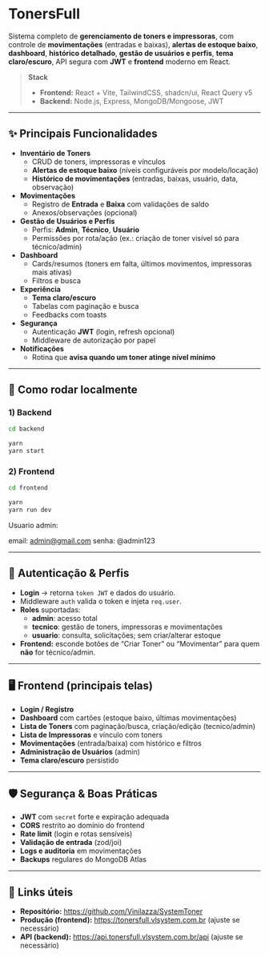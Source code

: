 # TonersFull

Sistema completo de **gerenciamento de toners e impressoras**, com controle de **movimentações** (entradas e baixas), **alertas de estoque baixo**, **dashboard**, **histórico detalhado**, **gestão de usuários e perfis**, **tema claro/escuro**, API segura com **JWT** e **frontend** moderno em React.

> **Stack**
>
> - **Frontend:** React + Vite, TailwindCSS, shadcn/ui, React Query v5
> - **Backend:** Node.js, Express, MongoDB/Mongoose, JWT

---

## ✨ Principais Funcionalidades

- **Inventário de Toners**
  - CRUD de toners, impressoras e vínculos
  - **Alertas de estoque baixo** (níveis configuráveis por modelo/locação)
  - **Histórico de movimentações** (entradas, baixas, usuário, data, observação)
- **Movimentações**
  - Registro de **Entrada** e **Baixa** com validações de saldo
  - Anexos/observações (opcional)
- **Gestão de Usuários e Perfis**
  - Perfis: **Admin**, **Técnico**, **Usuário**
  - Permissões por rota/ação (ex.: criação de toner visível só para técnico/admin)
- **Dashboard**
  - Cards/resumos (toners em falta, últimos movimentos, impressoras mais ativas)
  - Filtros e busca
- **Experiência**
  - **Tema claro/escuro**
  - Tabelas com paginação e busca
  - Feedbacks com toasts
- **Segurança**
  - Autenticação **JWT** (login, refresh opcional)
  - Middleware de autorização por papel
- **Notificações**
  - Rotina que **avisa quando um toner atinge nível mínimo**

---

## 🚀 Como rodar localmente

### 1) Backend

```bash
cd backend

yarn
yarn start
```

### 2) Frontend

```bash
cd frontend

yarn
yarn run dev

```

Usuario admin:

email: admin@gmail.com
senha: @admin123

---

## 🔐 Autenticação & Perfis

- **Login** → retorna `token JWT` e dados do usuário.
- Middleware `auth` valida o token e injeta `req.user`.
- **Roles** suportadas:
  - **admin**: acesso total
  - **tecnico**: gestão de toners, impressoras e movimentações
  - **usuario**: consulta, solicitações; sem criar/alterar estoque
- **Frontend:** esconde botões de “Criar Toner” ou “Movimentar” para quem **não** for técnico/admin.

---

## 🖥️ Frontend (principais telas)

- **Login / Registro**
- **Dashboard** com cartões (estoque baixo, últimas movimentações)
- **Lista de Toners** com paginação/busca, criação/edição (tecnico/admin)
- **Lista de Impressoras** e vínculo com toners
- **Movimentações** (entrada/baixa) com histórico e filtros
- **Administração de Usuários** (admin)
- **Tema claro/escuro** persistido

---

## 🛡️ Segurança & Boas Práticas

- **JWT** com `secret` forte e expiração adequada
- **CORS** restrito ao domínio do frontend
- **Rate limit** (login e rotas sensíveis)
- **Validação de entrada** (zod/joi)
- **Logs e auditoria** em movimentações
- **Backups** regulares do MongoDB Atlas

---

## 🔗 Links úteis

- **Repositório:** https://github.com/Vinilazza/SystemToner
- **Produção (frontend):** https://tonersfull.vlsystem.com.br (ajuste se necessário)
- **API (backend):** https://api.tonersfull.vlsystem.com.br/api (ajuste se necessário)
